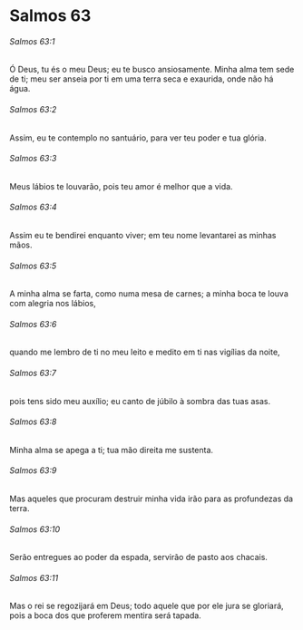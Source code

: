 # Salmos 63

###### Salmos 63:1

Ó Deus, tu és o meu Deus; eu te busco ansiosamente. Minha alma tem sede de ti; meu ser anseia por ti em uma terra seca e exaurida, onde não há água.

###### Salmos 63:2

Assim, eu te contemplo no santuário, para ver teu poder e tua glória.

###### Salmos 63:3

Meus lábios te louvarão, pois teu amor é melhor que a vida.

###### Salmos 63:4

Assim eu te bendirei enquanto viver; em teu nome levantarei as minhas mãos.

###### Salmos 63:5

A minha alma se farta, como numa mesa de carnes; a minha boca te louva com alegria nos lábios,

###### Salmos 63:6

quando me lembro de ti no meu leito e medito em ti nas vigílias da noite,

###### Salmos 63:7

pois tens sido meu auxílio; eu canto de júbilo à sombra das tuas asas.

###### Salmos 63:8

Minha alma se apega a ti; tua mão direita me sustenta.

###### Salmos 63:9

Mas aqueles que procuram destruir minha vida irão para as profundezas da terra.

###### Salmos 63:10

Serão entregues ao poder da espada, servirão de pasto aos chacais.

###### Salmos 63:11

Mas o rei se regozijará em Deus; todo aquele que por ele jura se gloriará, pois a boca dos que proferem mentira será tapada.


